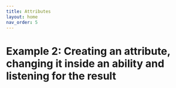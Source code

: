 ```yaml
---
title: Attributes
layout: home
nav_order: 5
---
```


# Example 2: Creating an attribute, changing it inside an ability and listening for the result
